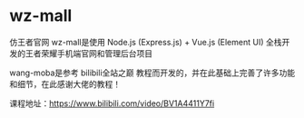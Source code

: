 # wz-mall
 仿王者官网
 wz-mall是使用 Node.js (Express.js) + Vue.js (Element UI) 全栈开发的王者荣耀手机端官网和管理后台项目

 wang-moba是参考 bilibili全站之巅 教程而开发的，并在此基础上完善了许多功能和细节，在此感谢大佬的教程！

 课程地址：https://www.bilibili.com/video/BV1A4411Y7fi
